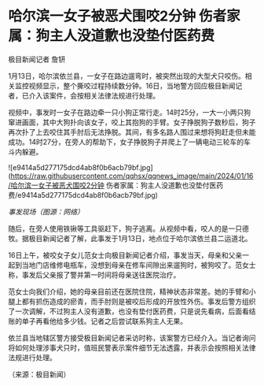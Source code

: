 # 哈尔滨一女子被恶犬围咬2分钟 伤者家属：狗主人没道歉也没垫付医药费

极目新闻记者 詹钘

1月13日，哈尔滨依兰县，一女子在路边遛弯时，被突然出现的大型犬只咬伤。相关监控视频显示，整个撕咬过程持续数分钟。16日，当地警方回应极目新闻记者，已介入该案件，会按相关法律法规进行处理。

视频中，事发时一女子在路边牵一只小狗正常行走。14时25分，一大一小两只狗窜进画面，其中大狗扑向该女子，咬上其抱狗的手臂。女子挣脱狗子数秒后，狗子再次扑了上去咬住其手肘后无法挣脱。其间，有多名路人围过来想将狗赶走但未能成功。14时27分，在旁人的帮助下，女子挣脱狗子并爬上了一辆电动三轮车的车斗内躲避。

![e9414a5d277175dcd4ab8f0b6acb79bf.jpg](https://raw.githubusercontent.com/qqhsx/qqnews_image/main/2024/01/16/哈尔滨一女子被恶犬围咬2分钟 伤者家属：狗主人没道歉也没垫付医药费/e9414a5d277175dcd4ab8f0b6acb79bf.jpg)

_事发现场（图源：网络）_

随后，在旁人使用铁锹等工具驱赶下，狗子逃离。从视频中看，咬人的是一只德牧。据极目新闻记者了解，此事发于1月13日，地点位于哈尔滨依兰县二运道北。

16日上午，被咬女子女儿范女士向极目新闻记者介绍，事发当天，母亲和父亲一起到当地门店维修电瓶车，没想到母亲在修车间隙出来遛狗时，被狗咬了。范女士称，事发后父亲报了警并第一时间将母亲送往医院治疗。

范女士向我们介绍，她的母亲目前还在医院住院，精神状态非常差。她的手臂和小腿上都有抓伤造成的瘀青，而手肘则是被咬后形成的开放性外伤。事发后警方组织了一次调解，不过狗主人没有道歉，也没有垫付医药费，只是说先看病，后面看结账的单子再看他给多少钱。记者之后尝试联系狗主人无果。

依兰县当地辖区警方接受极目新闻记者采访时称，该案警方已经介入。当记者询问将如何处理涉事犬只时，值班民警表示案件细节无法透露，并表示会按照相关法律法规进行处理。

（来源：极目新闻）

